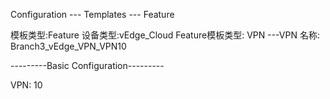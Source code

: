 Configuration --- Templates --- Feature

模板类型:Feature
设备类型:vEdge_Cloud
Feature模板类型: VPN ---VPN
名称: Branch3_vEdge_VPN_VPN10

---------Basic Configuration---------

VPN: 10


